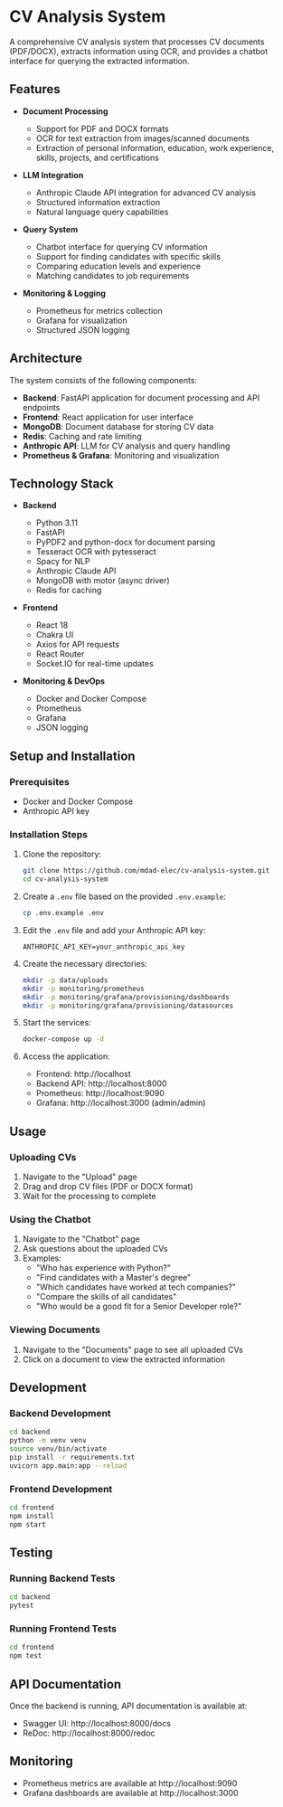 # CV Analysis System

A comprehensive CV analysis system that processes CV documents (PDF/DOCX), extracts information using OCR, and provides a chatbot interface for querying the extracted information.

## Features

- **Document Processing**
  - Support for PDF and DOCX formats
  - OCR for text extraction from images/scanned documents
  - Extraction of personal information, education, work experience, skills, projects, and certifications

- **LLM Integration**
  - Anthropic Claude API integration for advanced CV analysis
  - Structured information extraction
  - Natural language query capabilities

- **Query System**
  - Chatbot interface for querying CV information
  - Support for finding candidates with specific skills
  - Comparing education levels and experience
  - Matching candidates to job requirements

- **Monitoring & Logging**
  - Prometheus for metrics collection
  - Grafana for visualization
  - Structured JSON logging

## Architecture

The system consists of the following components:

- **Backend**: FastAPI application for document processing and API endpoints
- **Frontend**: React application for user interface
- **MongoDB**: Document database for storing CV data
- **Redis**: Caching and rate limiting
- **Anthropic API**: LLM for CV analysis and query handling
- **Prometheus & Grafana**: Monitoring and visualization

## Technology Stack

- **Backend**
  - Python 3.11
  - FastAPI
  - PyPDF2 and python-docx for document parsing
  - Tesseract OCR with pytesseract
  - Spacy for NLP
  - Anthropic Claude API
  - MongoDB with motor (async driver)
  - Redis for caching

- **Frontend**
  - React 18
  - Chakra UI
  - Axios for API requests
  - React Router
  - Socket.IO for real-time updates

- **Monitoring & DevOps**
  - Docker and Docker Compose
  - Prometheus
  - Grafana
  - JSON logging

## Setup and Installation

### Prerequisites

- Docker and Docker Compose
- Anthropic API key

### Installation Steps

1. Clone the repository:
   ```bash
   git clone https://github.com/mdad-elec/cv-analysis-system.git
   cd cv-analysis-system
   ```

2. Create a `.env` file based on the provided `.env.example`:
   ```bash
   cp .env.example .env
   ```

3. Edit the `.env` file and add your Anthropic API key:
   ```
   ANTHROPIC_API_KEY=your_anthropic_api_key
   ```

4. Create the necessary directories:
   ```bash
   mkdir -p data/uploads
   mkdir -p monitoring/prometheus
   mkdir -p monitoring/grafana/provisioning/dashboards
   mkdir -p monitoring/grafana/provisioning/datasources
   ```

5. Start the services:
   ```bash
   docker-compose up -d
   ```

6. Access the application:
   - Frontend: http://localhost
   - Backend API: http://localhost:8000
   - Prometheus: http://localhost:9090
   - Grafana: http://localhost:3000 (admin/admin)

## Usage

### Uploading CVs

1. Navigate to the "Upload" page
2. Drag and drop CV files (PDF or DOCX format)
3. Wait for the processing to complete

### Using the Chatbot

1. Navigate to the "Chatbot" page
2. Ask questions about the uploaded CVs
3. Examples:
   - "Who has experience with Python?"
   - "Find candidates with a Master's degree"
   - "Which candidates have worked at tech companies?"
   - "Compare the skills of all candidates"
   - "Who would be a good fit for a Senior Developer role?"

### Viewing Documents

1. Navigate to the "Documents" page to see all uploaded CVs
2. Click on a document to view the extracted information

## Development

### Backend Development

```bash
cd backend
python -m venv venv
source venv/bin/activate  
pip install -r requirements.txt
uvicorn app.main:app --reload
```

### Frontend Development

```bash
cd frontend
npm install
npm start
```

## Testing

### Running Backend Tests

```bash
cd backend
pytest
```

### Running Frontend Tests

```bash
cd frontend
npm test
```

## API Documentation

Once the backend is running, API documentation is available at:
- Swagger UI: http://localhost:8000/docs
- ReDoc: http://localhost:8000/redoc

## Monitoring

- Prometheus metrics are available at http://localhost:9090
- Grafana dashboards are available at http://localhost:3000
